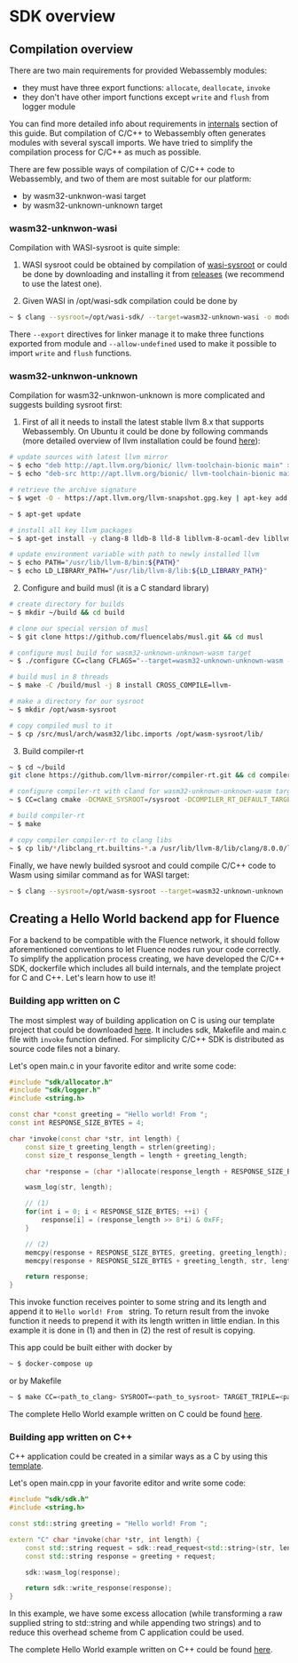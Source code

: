 # SDK overview

## Compilation overview

There are two main requirements for provided Webassembly modules:
- they must have three export functions: `allocate`, `deallocate`, `invoke`
- they don't have other import functions except `write` and `flush` from logger module

You can find more detailed info about requirements in [internals](../internals.md) section of this guide. But compilation of C/C++ to Webassembly often generates modules with several syscall imports. We have tried to simplify the compilation process for C/C++ as much as possible.

There are few possible ways of compilation of C/C++ code to Webassembly, and two of them are most suitable for our platform:
- by wasm32-unknwon-wasi target
- by wasm32-unknown-unknown target

### wasm32-unknwon-wasi

Compilation with WASI-sysroot is quite simple:
 
1. WASI sysroot could be obtained by compilation of [wasi-sysroot](https://github.com/CraneStation/wasi-sysroot) or could be done by downloading and installing it from [releases](https://github.com/CraneStation/wasi-sdk/releases) (we recommend to use the latest one).

2. Given WASI in /opt/wasi-sdk compilation could be done by
```bash
~ $ clang --sysroot=/opt/wasi-sdk/ --target=wasm32-unknown-wasi -o module.wasm -nostartfiles -fvisibility=hidden -Wl,--no-entry,--export=allocate,--export=deallocate,--export=invoke,--allow-undefined -- *.c
```

There `--export` directives for linker manage it to make three functions exported from module and `--allow-undefined` used to make it possible to import `write` and `flush` functions.

### wasm32-unknwon-unknown

Compilation for wasm32-unknwon-unknown is more complicated and suggests building sysroot first:

1. First of all it needs to install the latest stable llvm 8.x that supports Webassembly. On Ubuntu it could be done by following commands (more detailed overview of llvm installation could be found [here](http://apt.llvm.org)):
```bash
# update sources with latest llvm mirror
~ $ echo "deb http://apt.llvm.org/bionic/ llvm-toolchain-bionic main" >> /etc/apt/sources.list.d/llvm.list && \
~ $ echo "deb-src http://apt.llvm.org/bionic/ llvm-toolchain-bionic main" >> /etc/apt/sources.list.d/llvm.list && \

# retrieve the archive signature
~ $ wget -O - https://apt.llvm.org/llvm-snapshot.gpg.key | apt-key add - && \

~ $ apt-get update

# install all key llvm packages
~ $ apt-get install -y clang-8 lldb-8 lld-8 libllvm-8-ocaml-dev libllvm8 llvm-8 llvm-8-dev llvm-8-doc llvm-8-examples llvm-8-runtime    clang-8 clang-tools-8 clang-8-doc libclang-common-8-dev libclang-8-dev libclang1-8 clang-format-8 python-clang-8 libc++-8-dev libc++abi-8-dev

# update environment variable with path to newly installed llvm
~ $ echo PATH="/usr/lib/llvm-8/bin:${PATH}"
~ $ echo LD_LIBRARY_PATH="/usr/lib/llvm-8/lib:${LD_LIBRARY_PATH}"
```

2. Configure and build musl (it is a C standard library)

```bash
# create directory for builds
~ $ mkdir ~/build && cd build

# clone our special version of musl
~ $ git clone https://github.com/fluencelabs/musl.git && cd musl

# configure musl build for wasm32-unknown-unknown-wasm target
~ $ ./configure CC=clang CFLAGS="--target=wasm32-unknown-unknown-wasm -O3" --prefix=/sysroot --enable-debug wasm32

# build musl in 8 threads
~ $ make -C /build/musl -j 8 install CROSS_COMPILE=llvm-

# make a directory for our sysroot
~ $ mkdir /opt/wasm-sysroot

# copy compiled musl to it
~ $ cp /src/musl/arch/wasm32/libc.imports /opt/wasm-sysroot/lib/
```

3. Build compiler-rt
 
```bash
~ $ cd ~/build
git clone https://github.com/llvm-mirror/compiler-rt.git && cd compiler-rt

# configure compiler-rt with cland for wasm32-unknown-unknown-wasm target
~ $ CC=clang cmake -DCMAKE_SYSROOT=/sysroot -DCOMPILER_RT_DEFAULT_TARGET_TRIPLE=wasm32-unknown-unknown-wasm -DCMAKE_C_COMPILER_WORKS=1 --target /src/compiler-rt/lib/builtins

# build compiler-rt
~ $ make

# copy compiler compiler-rt to clang libs
~ $ cp lib/*/libclang_rt.builtins-*.a /usr/lib/llvm-8/lib/clang/8.0.0/lib/
```

Finally, we have newly builded sysroot and could compile C/C++ code to Wasm using similar command as for WASI target:
```bash
~ $ clang --sysroot=/opt/wasm-sysroot --target=wasm32-unknown-unknown -o module.wasm -nostartfiles -fvisibility=hidden -Wl,--no-entry,--export=allocate,--export=deallocate,--export=invoke,--allow-undefined -- *.c
```

## Creating a Hello World backend app for Fluence

For a backend to be compatible with the Fluence network, it should follow aforementioned conventions to let Fluence nodes run your code correctly. To simplify the application process creating, we have developed the С/С++ SDK, dockerfile which includes all build internals, and the template project for C and C++. Let's learn how to use it!

### Building app written on C

The most simplest way of building application on C is using our template project that could be downloaded [here](https://github.com/fluencelabs/c-template). It includes sdk, Makefile and main.c file with `invoke` function defined. For simplicity С/С++ SDK is distributed as source code files not a binary. 

Let's open main.c in your favorite editor and write some code:

```C++
#include "sdk/allocator.h"
#include "sdk/logger.h"
#include <string.h>

const char *const greeting = "Hello world! From ";
const int RESPONSE_SIZE_BYTES = 4;

char *invoke(const char *str, int length) {
    const size_t greeting_length = strlen(greeting);
    const size_t response_length = length + greeting_length;

    char *response = (char *)allocate(response_length + RESPONSE_SIZE_BYTES);

    wasm_log(str, length);

    // (1)
    for(int i = 0; i < RESPONSE_SIZE_BYTES; ++i) {
        response[i] = (response_length >> 8*i) & 0xFF;
    }

    // (2)
    memcpy(response + RESPONSE_SIZE_BYTES, greeting, greeting_length);
    memcpy(response + RESPONSE_SIZE_BYTES + greeting_length, str, length);

    return response;
}
```

This invoke function receives pointer to some string and its length and append it to `Hello world! From ` string. To return result from the invoke function it needs to prepend it with its length written in little endian. In this example it is done in (1) and then in (2) the rest of result is copying.

This app could be built either with docker by
```bash
~ $ docker-compose up
```
or by Makefile
```bash
~ $ make CC=<path_to_clang> SYSROOT=<path_to_sysroot> TARGET_TRIPLE=<path_to_target_triple>
```

The complete Hello World example written on C could be found [here](https://github.com/fluencelabs/tutorials/tree/master/hello-world/app-logger-c).

### Building app written on C++

С++ application could be created in a similar ways as a C by using this [template](https://github.com/fluencelabs/cpp-template).

Let's open main.cpp in your favorite editor and write some code:

```C++
#include "sdk/sdk.h"
#include <string.h>

const std::string greeting = "Hello world! From ";

extern "C" char *invoke(char *str, int length) {
    const std::string request = sdk::read_request<std::string>(str, length);
    const std::string response = greeting + request;

    sdk::wasm_log(response);

    return sdk::write_response(response);
}
```

In this example, we have some excess allocation (while transforming a raw supplied string to std::string and while appending two strings) and to reduce this overhead scheme from C application could be used.

The complete Hello World example written on C++ could be found [here](https://github.com/fluencelabs/tutorials/tree/master/hello-world/app-logger-cpp).
